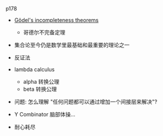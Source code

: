 p178

+ [Gödel's incompleteness theorems](https://en.wikipedia.org/wiki/G%C3%B6del's_incompleteness_theorems)
    + 哥德尔不完备定理

+ 集合论至今仍是数学里最基础和最重要的理论之一

+ 反证法

+ lambda calculus
    + alpha 转换公理
    + beta 转换公理

+ 问题: 怎么理解 "任何问题都可以通过增加一个间接层来解决"?

+ Y Combinator 脑部体操...

+ 耐心耗尽

